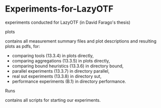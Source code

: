 # Experiments-for-LazyOTF
experiments conducted for LazyOTF (in David Farago's thesis)


plots 

contains all measurement summary files and plot descriptions and resulting plots as pdfs, for: 
* comparing tools (13.3.4) in plots directly,
* comparing aggregations (13.3.5) in plots directly,
* comparing bound heuristics (13.3.6) in directory bound,
* parallel experiments (13.3.7) in directory parallel,
* real sut experiments (13.3.8) in directory sut,
* performance experiments (B.1) in directory performance. 


Runs

contains all scripts for starting our experiments.
